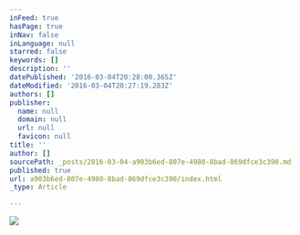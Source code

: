 ```yaml
---
inFeed: true
hasPage: true
inNav: false
inLanguage: null
starred: false
keywords: []
description: ''
datePublished: '2016-03-04T20:28:00.365Z'
dateModified: '2016-03-04T20:27:19.283Z'
authors: []
publisher:
  name: null
  domain: null
  url: null
  favicon: null
title: ''
author: []
sourcePath: _posts/2016-03-04-a903b6ed-807e-4980-8bad-869dfce3c390.md
published: true
url: a903b6ed-807e-4980-8bad-869dfce3c390/index.html
_type: Article

---
```

![](https://the-grid-user-content.s3-us-west-2.amazonaws.com/4ea5cd2c-b8fa-424f-ad47-0ab34d0a4030.jpg)